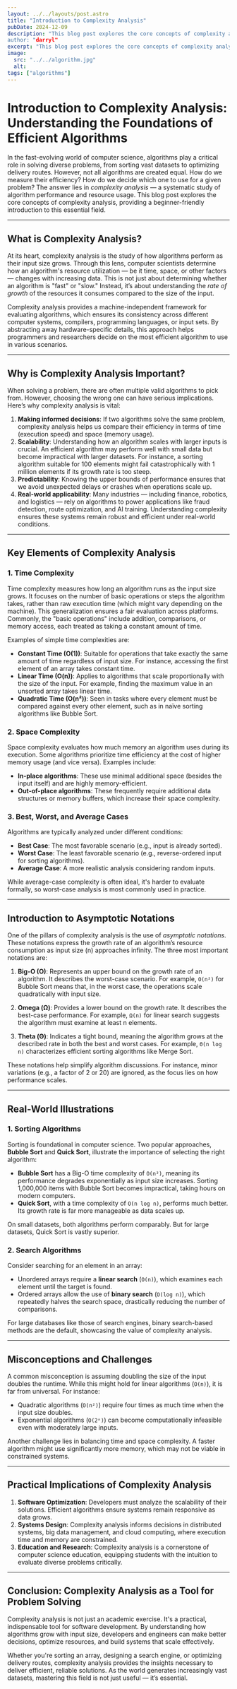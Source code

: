 ```yaml
---
layout: ../../layouts/post.astro
title: "Introduction to Complexity Analysis"
pubDate: 2024-12-09
description: "This blog post explores the core concepts of complexity analysis, providing a beginner-friendly introduction to this essential field.
author: "darryl"
excerpt: "This blog post explores the core concepts of complexity analysis, providing a beginner-friendly introduction to this essential field."
image:
  src: "../../algorithm.jpg"
  alt:
tags: ["algorithms"]
---	
```

# Introduction to Complexity Analysis: Understanding the Foundations of Efficient Algorithms

In the fast-evolving world of computer science, algorithms play a critical role in solving diverse problems, from sorting vast datasets to optimizing delivery routes. However, not all algorithms are created equal. How do we measure their efficiency? How do we decide which one to use for a given problem? The answer lies in *complexity analysis* — a systematic study of algorithm performance and resource usage. This blog post explores the core concepts of complexity analysis, providing a beginner-friendly introduction to this essential field.

---

## What is Complexity Analysis?

At its heart, complexity analysis is the study of how algorithms perform as their input size grows. Through this lens, computer scientists determine how an algorithm's resource utilization — be it time, space, or other factors — changes with increasing data. This is not just about determining whether an algorithm is "fast" or "slow." Instead, it’s about understanding the *rate of growth* of the resources it consumes compared to the size of the input.

Complexity analysis provides a machine-independent framework for evaluating algorithms, which ensures its consistency across different computer systems, compilers, programming languages, or input sets. By abstracting away hardware-specific details, this approach helps programmers and researchers decide on the most efficient algorithm to use in various scenarios.

---

## Why is Complexity Analysis Important?

When solving a problem, there are often multiple valid algorithms to pick from. However, choosing the wrong one can have serious implications. Here’s why complexity analysis is vital:

1. **Making informed decisions**: If two algorithms solve the same problem, complexity analysis helps us compare their efficiency in terms of time (execution speed) and space (memory usage).
2. **Scalability**: Understanding how an algorithm scales with larger inputs is crucial. An efficient algorithm may perform well with small data but become impractical with larger datasets. For instance, a sorting algorithm suitable for 100 elements might fail catastrophically with 1 million elements if its growth rate is too steep.
3. **Predictability**: Knowing the upper bounds of performance ensures that we avoid unexpected delays or crashes when operations scale up.
4. **Real-world applicability**: Many industries — including finance, robotics, and logistics — rely on algorithms to power applications like fraud detection, route optimization, and AI training. Understanding complexity ensures these systems remain robust and efficient under real-world conditions.

---

## Key Elements of Complexity Analysis

### 1. **Time Complexity**
Time complexity measures how long an algorithm runs as the input size grows. It focuses on the number of basic operations or steps the algorithm takes, rather than raw execution time (which might vary depending on the machine). This generalization ensures a fair evaluation across platforms. Commonly, the "basic operations" include addition, comparisons, or memory access, each treated as taking a constant amount of time.

Examples of simple time complexities are:
- **Constant Time (O(1))**: Suitable for operations that take exactly the same amount of time regardless of input size. For instance, accessing the first element of an array takes constant time.
- **Linear Time (O(n))**: Applies to algorithms that scale proportionally with the size of the input. For example, finding the maximum value in an unsorted array takes linear time.
- **Quadratic Time (O(n²))**: Seen in tasks where every element must be compared against every other element, such as in naïve sorting algorithms like Bubble Sort.

### 2. **Space Complexity**
Space complexity evaluates how much memory an algorithm uses during its execution. Some algorithms prioritize time efficiency at the cost of higher memory usage (and vice versa). Examples include:
- **In-place algorithms**: These use minimal additional space (besides the input itself) and are highly memory-efficient.
- **Out-of-place algorithms**: These frequently require additional data structures or memory buffers, which increase their space complexity.

### 3. **Best, Worst, and Average Cases**
Algorithms are typically analyzed under different conditions:
- **Best Case**: The most favorable scenario (e.g., input is already sorted).
- **Worst Case**: The least favorable scenario (e.g., reverse-ordered input for sorting algorithms).
- **Average Case**: A more realistic analysis considering random inputs.

While average-case complexity is often ideal, it's harder to evaluate formally, so worst-case analysis is most commonly used in practice.

---

## Introduction to Asymptotic Notations

One of the pillars of complexity analysis is the use of *asymptotic notations*. These notations express the growth rate of an algorithm’s resource consumption as input size (n) approaches infinity. The three most important notations are:

1. **Big-O (O)**: Represents an upper bound on the growth rate of an algorithm. It describes the worst-case scenario. For example, `O(n²)` for Bubble Sort means that, in the worst case, the operations scale quadratically with input size.

2. **Omega (Ω)**: Provides a lower bound on the growth rate. It describes the best-case performance. For example, `Ω(n)` for linear search suggests the algorithm must examine at least n elements.

3. **Theta (Θ)**: Indicates a tight bound, meaning the algorithm grows at the described rate in both the best and worst cases. For example, `Θ(n log n)` characterizes efficient sorting algorithms like Merge Sort.

These notations help simplify algorithm discussions. For instance, minor variations (e.g., a factor of 2 or 20) are ignored, as the focus lies on how performance scales.

---

## Real-World Illustrations

### 1. **Sorting Algorithms**
Sorting is foundational in computer science. Two popular approaches, **Bubble Sort** and **Quick Sort**, illustrate the importance of selecting the right algorithm:
- **Bubble Sort** has a Big-O time complexity of `O(n²)`, meaning its performance degrades exponentially as input size increases. Sorting 1,000,000 items with Bubble Sort becomes impractical, taking hours on modern computers.
- **Quick Sort**, with a time complexity of `O(n log n)`, performs much better. Its growth rate is far more manageable as data scales up.

On small datasets, both algorithms perform comparably. But for large datasets, Quick Sort is vastly superior.

### 2. **Search Algorithms**
Consider searching for an element in an array:
- Unordered arrays require a **linear search** (`O(n)`), which examines each element until the target is found.
- Ordered arrays allow the use of **binary search** (`O(log n)`), which repeatedly halves the search space, drastically reducing the number of comparisons.

For large databases like those of search engines, binary search-based methods are the default, showcasing the value of complexity analysis.

---

## Misconceptions and Challenges

A common misconception is assuming doubling the size of the input doubles the runtime. While this might hold for linear algorithms (`O(n)`), it is far from universal. For instance:
- Quadratic algorithms (`O(n²)`) require four times as much time when the input size doubles.
- Exponential algorithms (`O(2ⁿ)`) can become computationally infeasible even with moderately large inputs.

Another challenge lies in balancing time and space complexity. A faster algorithm might use significantly more memory, which may not be viable in constrained systems.

---

## Practical Implications of Complexity Analysis

1. **Software Optimization**: Developers must analyze the scalability of their solutions. Efficient algorithms ensure systems remain responsive as data grows.
2. **Systems Design**: Complexity analysis informs decisions in distributed systems, big data management, and cloud computing, where execution time and memory are constrained.
3. **Education and Research**: Complexity analysis is a cornerstone of computer science education, equipping students with the intuition to evaluate diverse problems critically.

---

## Conclusion: Complexity Analysis as a Tool for Problem Solving

Complexity analysis is not just an academic exercise. It's a practical, indispensable tool for software development. By understanding how algorithms grow with input size, developers and engineers can make better decisions, optimize resources, and build systems that scale effectively.

Whether you're sorting an array, designing a search engine, or optimizing delivery routes, complexity analysis provides the insights necessary to deliver efficient, reliable solutions. As the world generates increasingly vast datasets, mastering this field is not just useful — it’s essential.